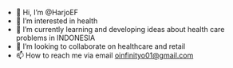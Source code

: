 - 👋 Hi, I’m @HarjoEF
- 👀 I’m interested in health
- 🌱 I’m currently learning and developing ideas about health care problems in INDONESIA
- 💞️ I’m looking to collaborate on healthcare and retail
- 📫 How to reach me via email oinfinityo01@gmail.com

<!---
HarjoEF/HarjoEF is a ✨ special ✨ repository because its `README.md` (this file) appears on your GitHub profile.
You can click the Preview link to take a look at your changes.
--->
